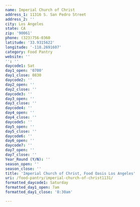 ```yaml
---
name: Imperial Church of Christ
address_1: 11316 S. San Pedro Street
address_2: ''
city: Los Angeles
state: CA
zip: '90061'
phone: (323)756-0360
latitude: '33.9315622'
longitude: '-118.2691607'
category: Food Pantry
website: ''
'': ''
daycode1: Sat
day1_open: '0700'
day1_close: 0830
daycode2: ''
day2_open: ''
day2_close: ''
daycode3: ''
day3_open: ''
day3_close: ''
daycode4: ''
day4_open: ''
day4_close: ''
daycode5: ''
day5_open: ''
day5_close: ''
daycode6: ''
day6_open: ''
daycode7: ''
day7_open: ''
day7_close: ''
Year_Round (Y/N): ''
season_open: ''
season_close: ''
title: 'Imperial Church of Christ, Food Oasis Los Angeles'
uri: /food-pantry/imperial-church-of-christ1131/
formatted_daycode1: Saturday
formatted_day1_open: 7am
formatted_day1_close: '8:30am'

---
```

